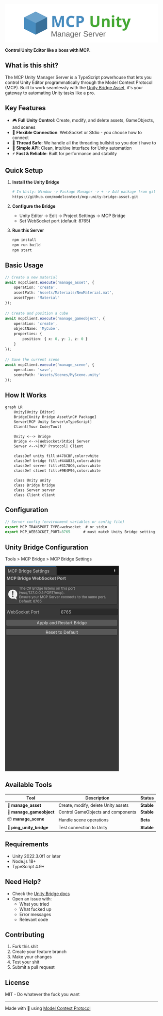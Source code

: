 ﻿![MCP Unity Manager Logo](assets/logo.svg)

**Control Unity Editor like a boss with MCP.**

## What is this shit?

The MCP Unity Manager Server is a TypeScript powerhouse that lets you control Unity Editor programmatically through the Model Context Protocol (MCP). Built to work seamlessly with the [Unity Bridge Asset](https://github.com/modelcontext/mcp-unity-bridge-asset), it's your gateway to automating Unity tasks like a pro.

## Key Features

- 🎮 **Full Unity Control**: Create, modify, and delete assets, GameObjects, and scenes
- 🔌 **Flexible Connection**: WebSocket or Stdio - you choose how to connect
- 🧵 **Thread Safe**: We handle all the threading bullshit so you don't have to
- 🚀 **Simple API**: Clean, intuitive interface for Unity automation
- ⚡ **Fast & Reliable**: Built for performance and stability

## Quick Setup

1. **Install the Unity Bridge**

   ```bash
   # In Unity: Window -> Package Manager -> + -> Add package from git URL
   https://github.com/modelcontext/mcp-unity-bridge-asset.git
   ```

2. **Configure the Bridge**
   - Unity Editor -> Edit -> Project Settings -> MCP Bridge
   - Set WebSocket port (default: 8765)

3. **Run this Server**

   ```bash
   npm install
   npm run build
   npm start
   ```

## Basic Usage

```typescript
// Create a new material
await mcpClient.execute('manage_asset', {
    operation: 'create',
    assetPath: 'Assets/Materials/NewMaterial.mat',
    assetType: 'Material'
});

// Create and position a cube
await mcpClient.execute('manage_gameobject', {
    operation: 'create',
    objectName: 'MyCube',
    properties: {
        position: { x: 0, y: 1, z: 0 }
    }
});

// Save the current scene
await mcpClient.execute('manage_scene', {
    operation: 'save',
    scenePath: 'Assets/Scenes/MyScene.unity'
});
```

## How It Works

```mermaid
graph LR
    Unity[Unity Editor]
    Bridge[Unity Bridge Asset\nC# Package]
    Server[MCP Unity Server\nTypeScript]
    Client[Your Code/Tool]

    Unity <--> Bridge
    Bridge <-->|WebSocket/Stdio| Server
    Server <-->|MCP Protocol| Client

    classDef unity fill:#478CBF,color:white
    classDef bridge fill:#44A833,color:white
    classDef server fill:#3178C6,color:white
    classDef client fill:#9B4F96,color:white
    
    class Unity unity
    class Bridge bridge
    class Server server
    class Client client
```

## Configuration

```typescript
// Server config (environment variables or config file)
export MCP_TRANSPORT_TYPE=websocket  # or stdio
export MCP_WEBSOCKET_PORT=8765      # must match Unity Bridge setting
```

## Unity Bridge Configuration

Tools > MCP Bridge > MCP Bridge Settings

![MCP Unity Bridge Config](assets/unity-bridge-config.png)

## Available Tools

| Tool | Description | Status |
|------|-------------|---------|
| 🎨 **manage_asset** | Create, modify, delete Unity assets | **Stable** |
| 🎲 **manage_gameobject** | Control GameObjects and components | **Stable** |
| 📦 **manage_scene** | Handle scene operations | **Beta** |
| 🔄 **ping_unity_bridge** | Test connection to Unity | **Stable** |

## Requirements

- Unity 2022.3.0f1 or later
- Node.js 18+
- TypeScript 4.9+

## Need Help?

- Check the [Unity Bridge docs](https://docs.modelcontextprotocol.io/unity-bridge)
- Open an issue with:
  - What you tried
  - What fucked up
  - Error messages
  - Relevant code

## Contributing

1. Fork this shit
2. Create your feature branch
3. Make your changes
4. Test your shit
5. Submit a pull request

## License

MIT - Do whatever the fuck you want

---
Made with 🖕 using [Model Context Protocol](https://modelcontextprotocol.io)
